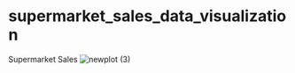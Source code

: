 # supermarket_sales_data_visualization
Supermarket Sales
![newplot (3)](https://user-images.githubusercontent.com/99766998/156498555-45c5dd3c-3627-4cf8-aae9-c44a3653d74c.png)
